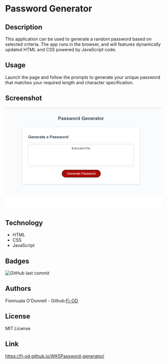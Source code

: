 # Password Generator

## Description
This application can be used to generate a random password based on selected criteria.  The app runs in the browser, and will features dynamically updated HTML and CSS powered by JavaScript code.


## Usage 
Launch the page and follow the prompts to generate your unique password that matches your required length and character specification. 

## Screenshot
![This screen grab shows the results of the password generator](/Image/ScreenShot.png)

## Technology
* HTML
* CSS
* JavaScript

## Badges
![GitHub last commit](https://img.shields.io/github/last-commit/Fi-OD/WK5Password-generator?logo=GitHUB)


## Authors

Fionnuala O'Donnell - Github:[Fi-OD](https://github.com/Fi-OD)

## License

MIT License 

## Link
 https://fi-od.github.io/WK5Password-generator/
